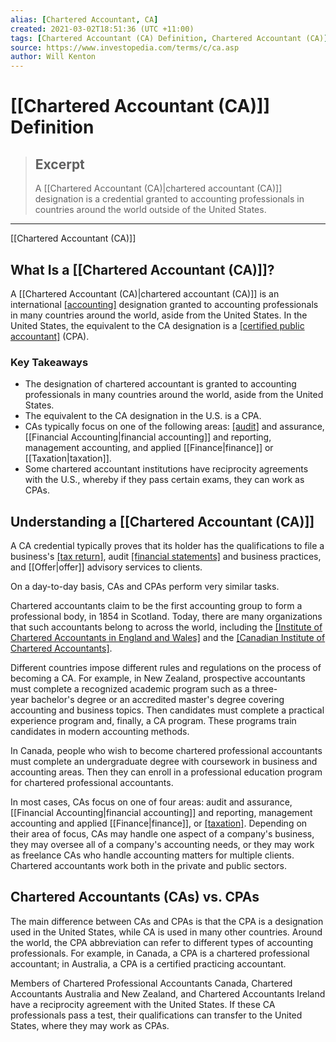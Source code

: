 ```yaml
---
alias: [Chartered Accountant, CA]
created: 2021-03-02T18:51:36 (UTC +11:00)
tags: [Chartered Accountant (CA) Definition, Chartered Accountant (CA)]
source: https://www.investopedia.com/terms/c/ca.asp
author: Will Kenton
---
```


# [[Chartered Accountant (CA)]] Definition

> ## Excerpt
> A [[Chartered Accountant (CA)|chartered accountant (CA)]] designation is a credential granted to accounting professionals in countries around the world outside of the United States.

---

[[Chartered Accountant (CA)]]
## What Is a [[Chartered Accountant (CA)]]?

A [[Chartered Accountant (CA)|chartered accountant (CA)]] is an international [[accounting]](https://www.investopedia.com/terms/a/accounting.asp) designation granted to accounting professionals in many countries around the world, aside from the United States. In the United States, the equivalent to the CA designation is a [[certified public accountant]](https://www.investopedia.com/terms/c/cpa.asp) (CPA).

### Key Takeaways

-   The designation of chartered accountant is granted to accounting professionals in many countries around the world, aside from the United States.
-   The equivalent to the CA designation in the U.S. is a CPA.
-   CAs typically focus on one of the following areas: [[audit]](https://www.investopedia.com/terms/a/audit.asp) and assurance, [[Financial Accounting|financial accounting]] and reporting, management accounting, and applied [[Finance|finance]] or [[Taxation|taxation]].
-   Some chartered accountant institutions have reciprocity agreements with the U.S., whereby if they pass certain exams, they can work as CPAs.

## Understanding a [[Chartered Accountant (CA)]]

A CA credential typically proves that its holder has the qualifications to file a business's [[tax return]](https://www.investopedia.com/terms/t/taxreturn.asp), audit [[financial statements]](https://www.investopedia.com/terms/f/financial-statements.asp) and business practices, and [[Offer|offer]] advisory services to clients.

On a day-to-day basis, CAs and CPAs perform very similar tasks.

Chartered accountants claim to be the first accounting group to form a professional body, in 1854 in Scotland. Today, there are many organizations that such accountants belong to across the world, including the [[Institute of Chartered Accountants in England and Wales]](https://www.investopedia.com/terms/i/institute-chartered-accountants-england-wales-icaew.asp) and the [[Canadian Institute of Chartered Accountants]](https://www.investopedia.com/terms/c/canadian-institute-of-chartered-accountants-cica.asp).

Different countries impose different rules and regulations on the process of becoming a CA. For example, in New Zealand, prospective accountants must complete a recognized academic program such as a three-year bachelor's degree or an accredited master's degree covering accounting and business topics. Then candidates must complete a practical experience program and, finally, a CA program. These programs train candidates in modern accounting methods.

In Canada, people who wish to become chartered professional accountants must complete an undergraduate degree with coursework in business and accounting areas. Then they can enroll in a professional education program for chartered professional accountants.

In most cases, CAs focus on one of four areas: audit and assurance, [[Financial Accounting|financial accounting]] and reporting, management accounting and applied [[Finance|finance]], or [[taxation]](https://www.investopedia.com/terms/t/[[Taxation|taxation]].asp). Depending on their area of focus, CAs may handle one aspect of a company's business, they may oversee all of a company's accounting needs, or they may work as freelance CAs who handle accounting matters for multiple clients. Chartered accountants work both in the private and public sectors.

## Chartered Accountants (CAs) vs. CPAs

The main difference between CAs and CPAs is that the CPA is a designation used in the United States, while CA is used in many other countries. Around the world, the CPA abbreviation can refer to different types of accounting professionals. For example, in Canada, a CPA is a chartered professional accountant; in Australia, a CPA is a certified practicing accountant.

Members of Chartered Professional Accountants Canada, Chartered Accountants Australia and New Zealand, and Chartered Accountants Ireland have a reciprocity agreement with the United States. If these CA professionals pass a test, their qualifications can transfer to the United States, where they may work as CPAs.
